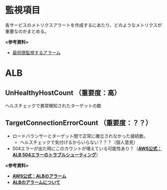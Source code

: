 # 監視項目
各サービスのメトリクスアラートを作成するにあたり、どのようなメトリクスが重要なのかまとめる。  

**<参考資料>**  
- [最低限監視するアラーム](https://mazyu36.hatenablog.com/entry/2023/02/24/184347#%E3%83%A1%E3%83%88%E3%83%AA%E3%82%AF%E3%82%B9%E7%9B%A3%E8%A6%96)

# ALB
## UnHealthyHostCount （重要度：高）
ヘルスチェックで異常検知されたターゲットの数

## TargetConnectionErrorCount （重要度：？？）
- ロードバランサーとターゲット間で正常に確立されなかった接続数。
  - ヘルスチェックで気付けるからいらない？？？（個人意見）
- 504エラーが出た時にこのカウントが増えている可能性あり？（[**AWS公式：ALB 504エラーのトラブルシューティング**](https://repost.aws/ja/knowledge-center/504-error-alb)）

**<参考資料>**  
- [**AWS公式：ALBのアラーム**](https://docs.aws.amazon.com/ja_jp/elasticloadbalancing/latest/application/load-balancer-cloudwatch-metrics.html)
- [**ALBのアラームについて**](https://www.datadoghq.com/ja/blog/aws-monitoring/)
